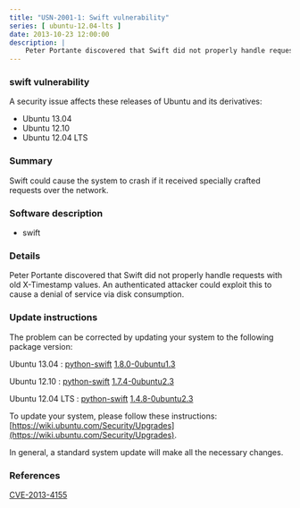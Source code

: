 ```yaml
---
title: "USN-2001-1: Swift vulnerability"
series: [ ubuntu-12.04-lts ]
date: 2013-10-23 12:00:00
description: |
    Peter Portante discovered that Swift did not properly handle requests with old X-Timestamp values. An authenticated attacker could exploit this to cause a denial of service via disk consumption. 
--- 
```

 
### swift vulnerability

A security issue affects these releases of Ubuntu and its derivatives:

* Ubuntu 13.04
* Ubuntu 12.10
* Ubuntu 12.04 LTS

### Summary

Swift could cause the system to crash if it received specially crafted requests over the network.

### Software description

* swift 

### Details

Peter Portante discovered that Swift did not properly handle requests with old X-Timestamp values. An authenticated attacker could exploit this to cause a denial of service via disk consumption. 

### Update instructions

The problem can be corrected by updating your system to the following package version:

Ubuntu 13.04
 : [python-swift](https://launchpad.net/ubuntu/+source/swift) <span> [1.8.0-0ubuntu1.3](https://launchpad.net/ubuntu/+source/swift/1.8.0-0ubuntu1.3) </span> 

Ubuntu 12.10
 : [python-swift](https://launchpad.net/ubuntu/+source/swift) <span> [1.7.4-0ubuntu2.3](https://launchpad.net/ubuntu/+source/swift/1.7.4-0ubuntu2.3) </span> 

Ubuntu 12.04 LTS
 : [python-swift](https://launchpad.net/ubuntu/+source/swift) <span> [1.4.8-0ubuntu2.3](https://launchpad.net/ubuntu/+source/swift/1.4.8-0ubuntu2.3) </span> 

To update your system, please follow these instructions: [https://wiki.ubuntu.com/Security/Upgrades](https://wiki.ubuntu.com/Security/Upgrades).

In general, a standard system update will make all the necessary changes. 

### References

 [CVE-2013-4155](http://people.ubuntu.com/~ubuntu-security/cve/CVE-2013-4155)
 
